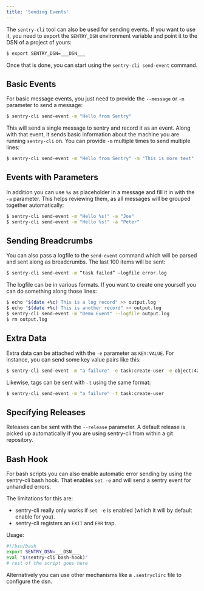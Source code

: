 ```yaml
---
title: 'Sending Events'
---
```


The `sentry-cli` tool can also be used for sending events. If you want to use it, you need to export the `SENTRY_DSN` environment variable and point it to the DSN of a project of yours:

```bash
$ export SENTRY_DSN=___DSN___
```

Once that is done, you can start using the `sentry-cli send-event` command.

## Basic Events

For basic message events, you just need to provide the `--message` or `-m` parameter to send a message:

```bash
$ sentry-cli send-event -m "Hello from Sentry"
```

This will send a single message to sentry and record it as an event. Along with that event, it sends basic information about the machine you are running `sentry-cli` on. You can provide `-m` multiple times to send multiple lines:

```bash
$ sentry-cli send-event -m "Hello from Sentry" -m "This is more text"
```

## Events with Parameters

In addition you can use `%s` as placeholder in a message and fill it in with the `-a` parameter. This helps reviewing them, as all messages will be grouped together automatically:

```bash
$ sentry-cli send-event -m "Hello %s!" -a "Joe"
$ sentry-cli send-event -m "Hello %s!" -a "Peter"
```

## Sending Breadcrumbs

You can also pass a logfile to the `send-event` command which will be parsed and sent along as breadcrumbs. The last 100 items will be sent:

```bash
$ sentry-cli send-event -m “task failed” –logfile error.log
```

The logfile can be in various formats. If you want to create one yourself you can do something along those lines:

```bash
$ echo "$(date +%c) This is a log record" >> output.log
$ echo "$(date +%c) This is another record" >> output.log
$ sentry-cli send-event -m "Demo Event" --logfile output.log
$ rm output.log
```

## Extra Data

Extra data can be attached with the `-e` parameter as `KEY:VALUE`. For instance, you can send some key value pairs like this:

```bash
$ sentry-cli send-event -m "a failure" -e task:create-user -e object:42
```

Likewise, tags can be sent with `-t` using the same format:

```bash
$ sentry-cli send-event -m "a failure" -t task:create-user
```

## Specifying Releases

Releases can be sent with the `--release` parameter. A default release is picked up automatically if you are using sentry-cli from within a git repository.

## Bash Hook

For bash scripts you can also enable automatic error sending by using the sentry-cli bash hook. That enables `set -e` and will send a sentry event for unhandled errors.

The limitations for this are:

-   sentry-cli really only works if `set -e` is enabled (which it will by default enable for you).
-   sentry-cli registers an `EXIT` and `ERR` trap.

Usage:

```bash
#!/bin/bash
export SENTRY_DSN=___DSN___
eval "$(sentry-cli bash-hook)"
# rest of the script goes here
```

Alternatively you can use other mechanisms like a `.sentryclirc` file to configure the dsn.
